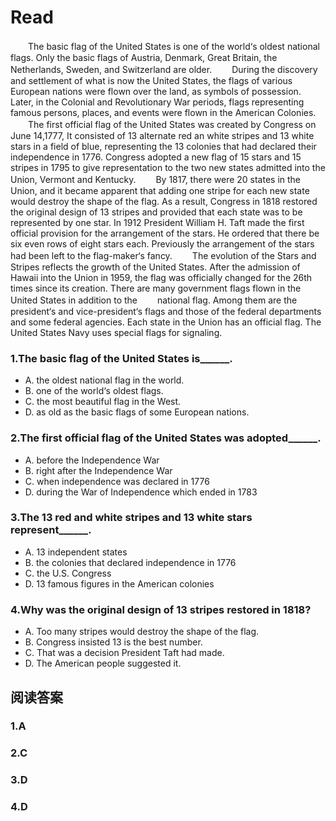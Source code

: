 # Read

　　The basic flag of the United States is one of the world‘s oldest national flags. Only the basic flags of Austria, Denmark, Great Britain, the Netherlands, Sweden, and Switzerland are older.
　　During the discovery and settlement of what is now the United States, the flags of various European nations were flown over the land, as symbols of possession. Later, in the Colonial and Revolutionary War periods, flags representing famous persons, places, and events were flown in the American Colonies.
　　The first official flag of the United States was created by Congress on June 14,1777, It consisted of 13 alternate red an white stripes and 13 white stars in a field of blue, representing the 13 colonies that had declared their independence in 1776. Congress adopted a new flag of 15 stars and 15 stripes in 1795 to give representation to the two new states admitted into the Union, Vermont and Kentucky.
　　By 1817, there were 20 states in the Union, and it became apparent that adding one stripe for each new state would destroy the shape of the flag. As a result, Congress in 1818 restored the original design of 13 stripes and provided that each state was to be represented by one star. In 1912 President William H. Taft made the first official provision for the arrangement of the stars. He ordered that there be six even rows of eight stars each. Previously the arrangement of the stars had been left to the flag-maker‘s fancy.
　　The evolution of the Stars and Stripes reflects the growth of the United States. After the admission of Hawaii into the Union in 1959, the flag was officially changed for the 26th times since its creation. There are many government flags flown in the United States in addition to the
　　national flag. Among them are the president‘s and vice-president‘s flags and those of the federal departments and some federal agencies. Each state in the Union has an official flag. The United States Navy uses special flags for signaling. 
### 1.The basic flag of the United States is______.
* A. the oldest national flag in the world. 
* B. one of the world‘s oldest flags. 
* C. the most beautiful flag in the West.
* D. as old as the basic flags of some European nations.
### 2.The first official flag of the United States was adopted______.
* A. before the Independence War 
* B. right after the Independence War
* C. when independence was declared in 1776
* D. during the War of Independence which ended in 1783
### 3.The 13 red and white stripes and 13 white stars represent______.
* A. 13 independent states
* B. the colonies that declared independence in 1776 
* C. the U.S. Congress
* D. 13 famous figures in the American colonies
### 4.Why was the original design of 13 stripes restored in 1818?
* A. Too many stripes would destroy the shape of the flag. 
* B. Congress insisted 13 is the best number.
* C. That was a decision President Taft had made. 
* D. The American people suggested it.
## 阅读答案
### 1.A
### 2.C
### 3.D
### 4.D
